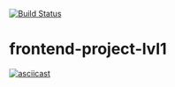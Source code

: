 [![Build Status](https://travis-ci.com/evvs/frontend-project-lvl1.svg?branch=master)](https://travis-ci.com/evvs/frontend-project-lvl1)
# frontend-project-lvl1

[![asciicast](https://asciinema.org/a/255368.svg)](https://asciinema.org/a/255368)
